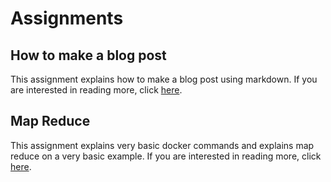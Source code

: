 # Assignments

## How to make a blog post
This assignment explains how to make a blog post using markdown. If you are interested in reading more, click [here](Assignment1/blogpost.md).

## Map Reduce
This assignment explains very basic docker commands and explains map reduce on a very basic example. If you are interested in reading more, click [here](Assignment2/mapreduce.md).
